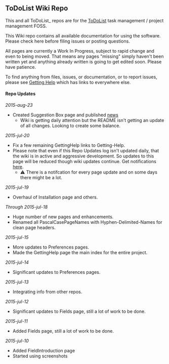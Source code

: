## ToDoList Wiki Repo
 
This and all ToDoList_ repos are for the [ToDoList](http://www.codeproject.com/Articles/5371/ToDoList) task management / project management FOSS.

This Wiki repo contains all available documentation for using the software. Please check here before filing issues or posting questions.

All pages are currently a Work In Progress, subject to rapid change and even to being moved.
That means any pages "missing" simply haven't been written yet and anything already written is going to get edited soon. Please have patience.

To find anything from files, issues, or documentation, or to report issues, please see [Getting Help](../../wiki/Getting-Help) which has links to everywhere else.


#### Repo Updates

*2015-aug-23*
- Created Suggestion Box page and published [news](http://www.codeproject.com/Messages/5114209/New-Wiki-Suggestion-Box.aspx)
  - Wiki is getting daily attention but the README isn't getting an update of all changes. Looking to create some balance.

*2015-jul-20*
- Fix a few remaining GettingHelp links to Getting-Help.
- Please note that even if this Repo Updates log isn't updated daily, that the wiki is in active and aggressive development. So updates to this page will be reduced though wiki updates continue. Get notifications [here](https://github.com/abstractspoon/ToDoList_Wiki/wiki.atom).
    - :warning: There is a notifcation for every page update and on some days there might be a lot.

*2015-jul-19*
- Overhaul of Installation page and others.
 
*Through 2015-jul-18*
- Huge number of new pages and enhancements.
- Renamed all PascalCasePageNames with Hyphen-Delimited-Names for clean page headers.

*2015-jul-15*
- More updates to Preferences pages.
- Made the GettingHelp page the main index for the entire project.

*2015-jul-14*
- Significant updates to Preferences pages.

*2015-jul-13*
- Integrating info from other repos.
 
*2015-jul-12*
- Significant updates to Fields page, still a lot of work to be done.

*2015-jul-11*
- Added Fields page, still a lot of work to be done.

*2015-jul-10*
- Added FieldIntroduction page
- Started using screenshots
